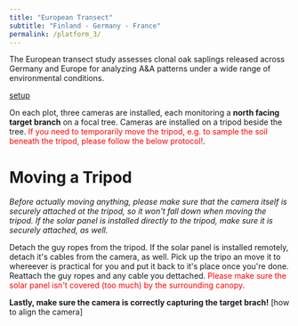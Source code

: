 ```yaml
---
title: "European Transect"
subtitle: "Finland - Germany - France"
permalink: /platform_3/
---
```


The European transect study assesses clonal oak saplings released across Germany and Europe for analyzing A&A patterns under a wide range of environmental conditions.

[setup](../assets/sketches/setup_platform_3.png)

On each plot, three cameras are installed, each monitoring a **north facing target branch** on a focal tree. Cameras are installed on a tripod beside the tree.
<span style="color:red">If you need to temporarily move the tripod, e.g. to sample the soil beneath the tripod, please follow the below protocol!</span>.

# Moving a Tripod

*Before actually moving anything, please make sure that the camera itself is securely attached ot the tripod, so it won't fall down when moving the tripod. If the solar panel is installed directly to the tripod, make sure it is securely attached, as well.*

Detach the guy ropes from the tripod. If the solar panel is installed remotely, detach it's cables from the camera, as well. Pick up the tripo an move it to whereever is practical for you and put it back to it's place once you're done. Reattach the guy ropes and any cable you dettached.
<span style="color:red">Please make sure the solar panel isn't covered (too much) by the surrounding canopy.</span>

**Lastly, make sure the camera is correctly capturing the target brach!** [how to align the camera]




